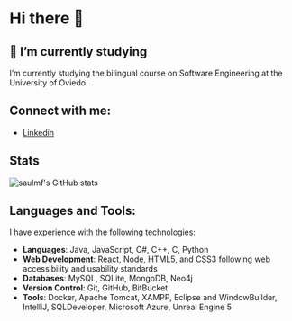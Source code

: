 # Hi there 👋
## 🌱 I’m currently studying
I’m currently studying the bilingual course on Software Engineering at the University of Oviedo.

## Connect with me:

- [Linkedin](https://www.linkedin.com/in/sa%C3%BAl-m-ab72a2353/)


## Stats
![saulmf's GitHub stats](https://github-readme-stats.vercel.app/api?username=saulmf&show_icons=true&theme=aura)

## Languages and Tools:

I have experience with the following technologies:

- **Languages**: Java, JavaScript, C#, C++, C, Python
- **Web Development**: React, Node, HTML5, and CSS3 following web accessibility and usability standards
- **Databases**: MySQL, SQLite, MongoDB, Neo4j
- **Version Control**: Git, GitHub, BitBucket
- **Tools**: Docker, Apache Tomcat, XAMPP, Eclipse and WindowBuilder, IntelliJ, SQLDeveloper, Microsoft Azure, Unreal Engine 5

<!--
**UO294936/UO294936** is a ✨ _special_ ✨ repository because its `README.md` (this file) appears on your GitHub profile.

Here are some ideas to get you started:

- 🔭 I’m currently working on ...
- 🌱 I’m currently learning 
- 👯 I’m looking to collaborate on ...
- 🤔 I’m looking for help with ...
- 💬 Ask me about ...
- 📫 How to reach me: ...
- 😄 Pronouns: ...
- ⚡ Fun fact: ...
-->
